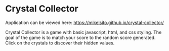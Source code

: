 # Crystal Collector

Application can be viewed here:
https://mikelsito.github.io/crystal-collector/

Crystal Collector is a game with basic javascript, html, and css styling.
The goal of the game is to match your score to the random score generated.
Click on the crystals to discover their hidden values.
